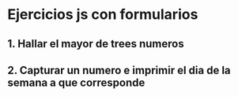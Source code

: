 # Ejercicios js con formularios

## 1. Hallar el mayor de trees numeros

## 2. Capturar un numero e imprimir el dia de la semana a que corresponde

